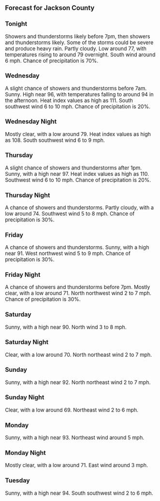 <div>
   <h2>Forecast for Jackson County</h2>
   <p>
      <div style="font-size:120%">
         <h3>Tonight</h3>Showers and thunderstorms likely before 7pm, then showers and thunderstorms likely. Some of the storms could be severe and
         produce heavy rain. Partly cloudy. Low around 77, with temperatures rising to around 79 overnight. South wind around 6 mph.
         Chance of precipitation is 70%.<br></div>
   </p>
   <p>
      <div style="font-size:120%">
         <h3>Wednesday</h3>A slight chance of showers and thunderstorms before 7am. Sunny. High near 96, with temperatures falling to around 94 in the
         afternoon. Heat index values as high as 111. South southwest wind 6 to 10 mph. Chance of precipitation is 20%.<br></div>
   </p>
   <p>
      <div style="font-size:120%">
         <h3>Wednesday Night</h3>Mostly clear, with a low around 79. Heat index values as high as 108. South southwest wind 6 to 9 mph.<br></div>
   </p>
   <p>
      <div style="font-size:120%">
         <h3>Thursday</h3>A slight chance of showers and thunderstorms after 1pm. Sunny, with a high near 97. Heat index values as high as 110. Southwest
         wind 6 to 10 mph. Chance of precipitation is 20%.<br></div>
   </p>
   <p>
      <div style="font-size:120%">
         <h3>Thursday Night</h3>A chance of showers and thunderstorms. Partly cloudy, with a low around 74. Southwest wind 5 to 8 mph. Chance of precipitation
         is 30%.<br></div>
   </p>
   <p>
      <div style="font-size:120%">
         <h3>Friday</h3>A chance of showers and thunderstorms. Sunny, with a high near 91. West northwest wind 5 to 9 mph. Chance of precipitation
         is 30%.<br></div>
   </p>
   <p>
      <div style="font-size:120%">
         <h3>Friday Night</h3>A chance of showers and thunderstorms before 7pm. Mostly clear, with a low around 71. North northwest wind 2 to 7 mph. Chance
         of precipitation is 30%.<br></div>
   </p>
   <p>
      <div style="font-size:120%">
         <h3>Saturday</h3>Sunny, with a high near 90. North wind 3 to 8 mph.<br></div>
   </p>
   <p>
      <div style="font-size:120%">
         <h3>Saturday Night</h3>Clear, with a low around 70. North northeast wind 2 to 7 mph.<br></div>
   </p>
   <p>
      <div style="font-size:120%">
         <h3>Sunday</h3>Sunny, with a high near 92. North northeast wind 2 to 7 mph.<br></div>
   </p>
   <p>
      <div style="font-size:120%">
         <h3>Sunday Night</h3>Clear, with a low around 69. Northeast wind 2 to 6 mph.<br></div>
   </p>
   <p>
      <div style="font-size:120%">
         <h3>Monday</h3>Sunny, with a high near 93. Northeast wind around 5 mph.<br></div>
   </p>
   <p>
      <div style="font-size:120%">
         <h3>Monday Night</h3>Mostly clear, with a low around 71. East wind around 3 mph.<br></div>
   </p>
   <p>
      <div style="font-size:120%">
         <h3>Tuesday</h3>Sunny, with a high near 94. South southwest wind 2 to 6 mph.<br></div>
   </p>
</div>